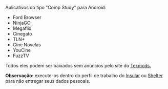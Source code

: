 Aplicativos do tipo "Comp Study" para Android:

- Ford Browser
- NinjaGO
- Megaflix
- Cinegato
- TLN+
- Cine Novelas
- YouCine
- FuzzTV

Todos eles podem ser baixados sem anúncios pelo site do [Tekmods.](https://www.tekmods.com)

**Observação:** execute-os dentro do perfil de trabalho do [Insular](https://f-droid.org/en/packages/com.oasisfeng.island.fdroid/) ou [Shelter](https://f-droid.org/en/packages/net.typeblog.shelter/) para não entregar seus dados pessoais.
